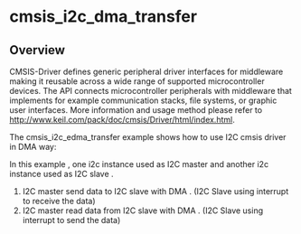 # cmsis_i2c_dma_transfer

## Overview
CMSIS-Driver defines generic peripheral driver interfaces for middleware making it reusable across a wide 
range of supported microcontroller devices. The API connects microcontroller peripherals with middleware 
that implements for example communication stacks, file systems, or graphic user interfaces. 
More information and usage method please refer to http://www.keil.com/pack/doc/cmsis/Driver/html/index.html.

The cmsis_i2c_edma_transfer example shows how to use I2C cmsis driver in DMA way:

In this example , one i2c instance used as I2C master and another i2c instance used as I2C slave .
1. I2C master send data to I2C slave with DMA . (I2C Slave using interrupt to receive the data)
2. I2C master read data from I2C slave with DMA . (I2C Slave using interrupt to send the data)
